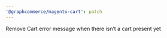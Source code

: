 ```yaml
---
'@graphcommerce/magento-cart': patch
---
```


Remove Cart error message when there isn’t a cart present yet
